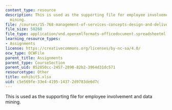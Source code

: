 ```yaml
---
content_type: resource
description: This is used as the supporting file for employee involvement and data
  mining.
file: /courses/15-768-management-of-services-concepts-design-and-delivery-fall-2010/c5e569fe33e4419514372d9783de6d7c_exhibit5.xlsx
file_size: 50260
file_type: application/vnd.openxmlformats-officedocument.spreadsheetml.sheet
learning_resource_types:
- Assignments
license: https://creativecommons.org/licenses/by-nc-sa/4.0/
ocw_type: OCWFile
parent_title: Assignments
parent_type: CourseSection
parent_uid: 852850cc-2457-2898-82b2-3964d31dc571
resourcetype: Other
title: exhibit5.xlsx
uid: c5e569fe-33e4-4195-1437-2d9783de6d7c
---
```

This is used as the supporting file for employee involvement and data mining.